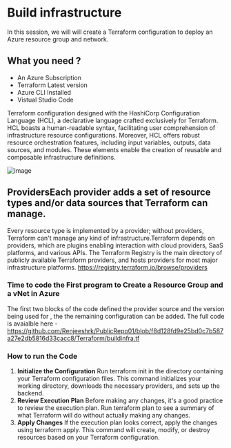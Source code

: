 # Build infrastructure
In this session, we will will create a Terraform configuration to deploy an Azure resource group and network. 

## What you need ? 
* An Azure Subscription
* Terraform Latest version
* Azure CLI Installed
* Vistual Studio Code

Terraform configuration designed with the HashiCorp Configuration Language (HCL), a declarative language crafted exclusively for Terraform. HCL boasts a human-readable syntax, facilitating user comprehension of infrastructure resource configurations. Moreover, HCL offers robust resource orchestration features, including input variables, outputs, data sources, and modules. These elements enable the creation of reusable and composable infrastructure definitions.

![image](https://github.com/Renjeeshrk/PublicRepo01/assets/51906504/4bf20c0a-8ec6-44e9-aabe-ebb786761ab2)

## ProvidersEach provider adds a set of resource types and/or data sources that Terraform can manage.

Every resource type is implemented by a provider; without providers, Terraform can't manage any kind of infrastructure.Terraform depends on providers, which are plugins enabling interaction with cloud providers, SaaS platforms, and various APIs.
The Terraform Registry is the main directory of publicly available Terraform providers, and hosts providers for most major infrastructure platforms.
https://registry.terraform.io/browse/providers

### Time to code the First program to Create a Resource Group and a vNet in Azure 
The first two blocks of the code defined the provider source and the version being used for , the the remaining configuration can be added. The full code is avaialble here - 
https://github.com/Renjeeshrk/PublicRepo01/blob/f8d128fd9e25bd0c7b587a27e2db5816d33cacc8/Terraform/buildinfra.tf

### How to run the Code 
1. **Initialize the Configuration**
Run terraform init in the directory containing your Terraform configuration files. This command initializes your working directory, downloads the necessary providers, and sets up the backend. 
2. **Review Execution Plan**
Before making any changes, it's a good practice to review the execution plan. Run terraform plan to see a summary of what Terraform will do without actually making any changes.
3. **Apply Changes**
If the execution plan looks correct, apply the changes using terraform apply. This command will create, modify, or destroy resources based on your Terraform configuration.
